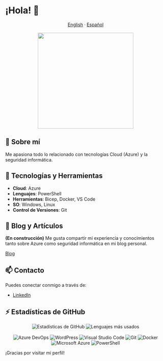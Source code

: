 # ¡Hola! 👋

<div align="center">
  <a href="README.en.md">English</a> · <a href="README.md">Español</a>
</div>
<br>

<div align="center">
  <img src="https://i.giphy.com/media/v1.Y2lkPTc5MGI3NjExbnB5eHl1dzAzZHJweDk3MW8xMzM4bWN3ZjlrM2EzZnY2OGQ2NXViNCZlcD12MV9pbnRlcm5hbF9naWZfYnlfaWQmY3Q9Zw/g1jxl5GoLVMe9DLSC6/giphy.gif" width="300"/>
</div>

## 🎯 Sobre mí
Me apasiona todo lo relacionado con tecnologías Cloud (Azure) y la seguridad informática. 

## 🚀 Tecnologías y Herramientas
- **Cloud**: Azure
- **Lenguajes**: PowerShell
- **Herramientas**: Bicep, Docker, VS Code
- **SO**: Windows, Linux
- **Control de Versiones**: Git

## 📝 Blog y Artículos
**(En construcción)** Me gusta compartir mi experiencia y conocimientos tanto sobre Azure como seguridad informática en mi blog personal.

[Blog](https://nosolocloud.com)

## 📫 Contacto
Puedes conectar conmigo a través de:
- [LinkedIn](https://www.linkedin.com/in/angela-kurtalieva)

## ⚡ Estadísticas de GitHub
<div align="center">
  <img src="https://github-readme-stats.vercel.app/api?username=akurtalieva&show_icons=true&theme=radical" alt="Estadísticas de GitHub"/>
  <img src="https://github-readme-stats.vercel.app/api/top-langs/?username=akurtalieva&layout=compact&theme=radical" alt="Lenguajes más usados"/>
</div>
<br>
<div align="center">
  <img src="https://img.shields.io/badge/Azure_DevOps-0078D7?style=for-the-badge&logo=azure-devops&logoColor=white" alt="Azure DevOps"/>
  <img src="https://img.shields.io/badge/Wordpress-21759B?style=for-the-badge&logo=wordpress&logoColor=white" alt="WordPress"/>
  <img src="https://img.shields.io/badge/Visual_Studio_Code-0078D7?style=for-the-badge&logo=visual-studio-code&logoColor=white" alt="Visual Studio Code"/>
  <img src="https://img.shields.io/badge/Git-F05032?style=for-the-badge&logo=git&logoColor=white" alt="Git"/>
  <img src="https://img.shields.io/badge/Docker-2496ED?style=for-the-badge&logo=docker&logoColor=white" alt="Docker"/>
  <img src="https://img.shields.io/badge/Microsoft_Azure-0089D6?style=for-the-badge&logo=microsoft-azure&logoColor=white" alt="Microsoft Azure"/>
  <img src="https://img.shields.io/badge/PowerShell-5391FE?style=for-the-badge&logo=powershell&logoColor=white" alt="PowerShell"/>
</div>

¡Gracias por visitar mi perfil!
